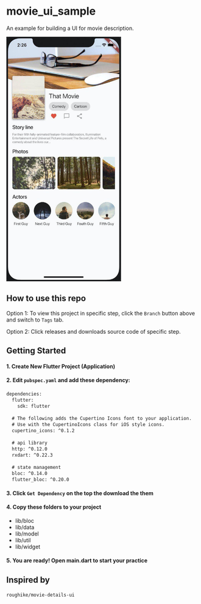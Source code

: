 # movie_ui_sample

An example for building a UI for movie description.

<img src="https://github.com/mingchoi/flutter_movie_ui_tutorial/blob/master/preview.jpg" width="301" height="640">

## How to use this repo
Option 1:
To view this project in specific step, click the `Branch` button above and switch to `Tags` tab.

Option 2:
Click releases and downloads source code of specific step.

## Getting Started
#### 1. Create New Flutter Project (Application)
#### 2. Edit `pubspec.yaml` and add these dependency:
```
dependencies:
  flutter:
    sdk: flutter

  # The following adds the Cupertino Icons font to your application.
  # Use with the CupertinoIcons class for iOS style icons.
  cupertino_icons: ^0.1.2

  # api library
  http: ^0.12.0
  rxdart: ^0.22.3

  # state management
  bloc: ^0.14.0
  flutter_bloc: ^0.20.0
  ```
#### 3. Click `Get Dependency` on the top the download the them

#### 4. Copy these folders to your project
- lib/bloc
- lib/data
- lib/model
- lib/util
- lib/widget

#### 5. You are ready! Open main.dart to start your practice

## Inspired by
`roughike/movie-details-ui`
